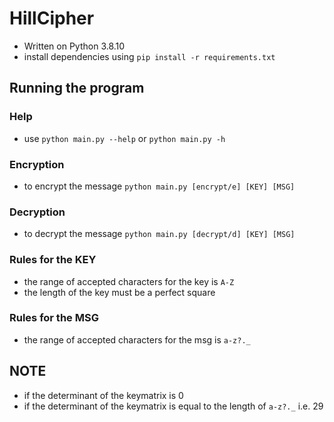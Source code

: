 # HillCipher
- Written on Python 3.8.10
- install dependencies using `pip install -r requirements.txt`

## Running the program
### Help
- use `python main.py --help` or `python main.py -h`

### Encryption
- to encrypt the message `python main.py [encrypt/e] [KEY] [MSG]`

### Decryption
- to decrypt the message `python main.py [decrypt/d] [KEY] [MSG]`


### Rules for the KEY
- the range of accepted characters for the key is `A-Z` 
- the length of the key must be a perfect square

### Rules for the MSG
- the range of accepted characters for the msg is `a-z?._`

## NOTE
- if the determinant of the keymatrix is 0
- if the determinant of the keymatrix is equal to the length of `a-z?._` i.e. 29




 


